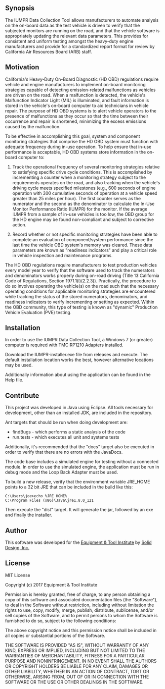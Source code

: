 ## Synopsis

The IUMPR Data Collection Tool allows manufacturers to automate analysis on the on-board data as the test vehicle is driven to verify that the subjected monitors are running on the road, and that the vehicle software is appropriately updating the relevant data parameters.  This provides for consistent and uniform testing amongst the heavy-duty engine manufacturers and provide for a standardized report format for review by California Air Resources Board (ARB) staff.


## Motivation

California's Heavy-Duty On-Board Diagnostic (HD OBD) regulations require vehicle and engine manufacturers to implement on-board monitoring strategies capable of detecting emission-related malfunctions as vehicles are driven on the road.  When a malfunction is detected, the vehicle's Malfunction Indicator Light (MIL) is illuminated, and fault information is stored in the vehicle's on-board computer to aid technicians in vehicle repair.  The purpose of HD OBD systems is to alert vehicle operators to the presence of malfunctions as they occur so that the time between their occurrence and repair is shortened, minimizing the excess emissions caused by the malfunction.

To be effective in accomplishing this goal, system and component monitoring strategies that comprise the HD OBD system must function with adequate frequency during in-use operation.  To help ensure that in-use performance is acceptable, HD OBD systems store information in the on-board computer to:

1. Track the operational frequency of several monitoring strategies relative to satisfying specific drive cycle conditions.  This is accomplished by incrementing a counter when a monitoring strategy subject to the requirements operates on the road, and also tracking when the vehicle's driving cycle meets specified milestones (e.g., 600 seconds of engine operation with 300 cumulative seconds of operation at a vehicle speed greater than 25 miles per hour).  The first counter serves as the numerator and the second as the denominator to calculate the In-Use Monitor Performance Ratio (IUMPR) for the monitor.  If the average IUMPR from a sample of in-use vehicles is too low, the OBD group for the HD engine may be found non-compliant and subject to corrective action.

2. Record whether or not specific monitoring strategies have been able to complete an evaluation of component/system performance since the last time the vehicle OBD system's memory was cleared.  These data parameters are known as "readiness indicators" and play a critical role in vehicle inspection and maintenance programs.

The HD OBD regulations require manufacturers to test production vehicles every model year to verify that the software used to track the numerators and denominators works properly during on-road driving (Title 13 California Code of Regulations, Section 1971.1(l)(2.2.3)).  Practically, the procedure to do so involves operating the vehicle(s) on the road such that the necessary operating conditions for applicable monitoring strategies are encountered while tracking the status of the stored numerators, denominators, and readiness indicators to verify incrementing or setting as expected.  Within the OBD community, this type of testing is known as "dynamic" Production Vehicle Evaluation (PVE) testing. 

## Installation
In order to use the IUMPR Data Collection Tool, a Windows 7 (or greater) computer is required with TMC RP1210 Adapters installed.

Download the IUMPR-installer.exe file from releases and execute.  The default installation location works the best, however alternative locations may be used.

Additionally information about using the application can be found in the Help file.

## Contribute
This project was developed in Java using Eclipse.  All tools necessary for development, other than an installed JDK, are included in the repository.

Ant targets that should be run when doing development are:
* findBugs - which performs a static analysis of the code
* run.tests - which executes all unit and systems tests

Additionally, it's recommended that the "docs" target also be executed in order to verify that there are no errors with the JavaDocs.

The code base includes a simulated engine for testing without a connected module.  In order to use the simulated engine, the application must be run in debug mode and the Loop Back Adapter must be used.

To build a new release, verify that the environment variable JRE_HOME points to a 32 bit JRE that can be included in the build like this:

```
C:\Users\joe>echo %JRE_HOME%
C:\Program Files (x86)\Java\jre1.8.0_121
```

Then execute the "dist" target.  It will generate the jar, followed by an exe and finally the installer.

## Author
This software was developed for the [Equipment & Tool Institute](http://etools.org) by [Solid Design, Inc.](http://soliddesign.net)

## License

MIT License

Copyright (c) 2017 Equipment & Tool Institute

Permission is hereby granted, free of charge, to any person obtaining a copy of this software and associated documentation files (the "Software"), to deal in the Software without restriction, including without limitation the rights to use, copy, modify, merge, publish, distribute, sublicense, and/or sell copies of the Software, and to permit persons to whom the Software is furnished to do so, subject to the following conditions:

The above copyright notice and this permission notice shall be included in all copies or substantial portions of the Software.

THE SOFTWARE IS PROVIDED "AS IS", WITHOUT WARRANTY OF ANY KIND, EXPRESS OR IMPLIED, INCLUDING BUT NOT LIMITED TO THE WARRANTIES OF MERCHANTABILITY, FITNESS FOR A PARTICULAR PURPOSE AND NONINFRINGEMENT. IN NO EVENT SHALL THE AUTHORS OR COPYRIGHT HOLDERS BE LIABLE FOR ANY CLAIM, DAMAGES OR OTHER LIABILITY, WHETHER IN AN ACTION OF CONTRACT, TORT OR OTHERWISE, ARISING FROM, OUT OF OR IN CONNECTION WITH THE SOFTWARE OR THE USE OR OTHER DEALINGS IN THE SOFTWARE.
